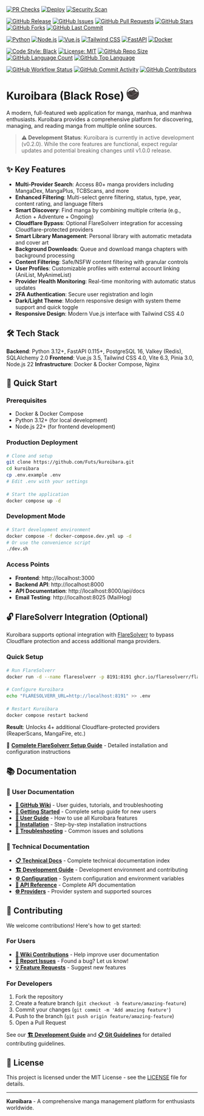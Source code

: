 <!-- Build & Deployment Status -->
[![PR Checks](https://github.com/Futs/kuroibara/actions/workflows/pr-checks.yml/badge.svg?branch=main)](https://github.com/Futs/kuroibara/actions/workflows/pr-checks.yml)
[![Deploy](https://github.com/Futs/kuroibara/actions/workflows/deploy.yml/badge.svg?branch=main)](https://github.com/Futs/kuroibara/actions/workflows/deploy.yml)
[![Security Scan](https://github.com/Futs/kuroibara/actions/workflows/security-scan.yml/badge.svg?branch=main)](https://github.com/Futs/kuroibara/actions/workflows/security-scan.yml)

<!-- Project Stats -->
[![GitHub Release](https://img.shields.io/github/v/release/Futs/kuroibara?include_prereleases&label=version)](https://github.com/Futs/kuroibara/releases)
[![GitHub Issues](https://img.shields.io/github/issues/Futs/kuroibara)](https://github.com/Futs/kuroibara/issues)
[![GitHub Pull Requests](https://img.shields.io/github/issues-pr/Futs/kuroibara)](https://github.com/Futs/kuroibara/pulls)
[![GitHub Stars](https://img.shields.io/github/stars/Futs/kuroibara)](https://github.com/Futs/kuroibara/stargazers)
[![GitHub Forks](https://img.shields.io/github/forks/Futs/kuroibara)](https://github.com/Futs/kuroibara/network/members)
[![GitHub Last Commit](https://img.shields.io/github/last-commit/Futs/kuroibara)](https://github.com/Futs/kuroibara/commits/main)

<!-- Tech Stack -->
[![Python](https://img.shields.io/badge/python-3.12+-blue.svg)](https://www.python.org/)
[![Node.js](https://img.shields.io/badge/node.js-22-green.svg)](https://nodejs.org/)
[![Vue.js](https://img.shields.io/badge/vue.js-3.5.13-4FC08D.svg)](https://vuejs.org/)
[![Tailwind CSS](https://img.shields.io/badge/tailwind-4.0.0-38B2AC.svg)](https://tailwindcss.com/)
[![FastAPI](https://img.shields.io/badge/fastapi-0.115+-009688.svg)](https://fastapi.tiangolo.com/)
[![Docker](https://img.shields.io/badge/docker-ready-2496ED.svg)](https://www.docker.com/)

<!-- Code Quality & License -->
[![Code Style: Black](https://img.shields.io/badge/code%20style-black-000000.svg)](https://github.com/psf/black)
[![License: MIT](https://img.shields.io/badge/license-MIT-green.svg)](LICENSE)
[![GitHub Repo Size](https://img.shields.io/github/repo-size/Futs/kuroibara)](https://github.com/Futs/kuroibara)
[![GitHub Language Count](https://img.shields.io/github/languages/count/Futs/kuroibara)](https://github.com/Futs/kuroibara)
[![GitHub Top Language](https://img.shields.io/github/languages/top/Futs/kuroibara)](https://github.com/Futs/kuroibara)

<!-- Additional Project Health Metrics -->
[![GitHub Workflow Status](https://img.shields.io/github/actions/workflow/status/Futs/kuroibara/pr-checks.yml?branch=main&label=tests)](https://github.com/Futs/kuroibara/actions/workflows/pr-checks.yml)
[![GitHub Commit Activity](https://img.shields.io/github/commit-activity/m/Futs/kuroibara)](https://github.com/Futs/kuroibara/graphs/commit-activity)
[![GitHub Contributors](https://img.shields.io/github/contributors/Futs/kuroibara)](https://github.com/Futs/kuroibara/graphs/contributors)

# Kuroibara (Black Rose) <img src="frontend/app/public/assets/logo/logo.png" alt="Kuroibara Logo" width="32" height="32">

A modern, full-featured web application for manga, manhua, and manhwa enthusiasts. Kuroibara provides a comprehensive platform for discovering, managing, and reading manga from multiple online sources.

> **⚠️ Development Status**: Kuroibara is currently in active development (v0.2.0). While the core features are functional, expect regular updates and potential breaking changes until v1.0.0 release.

## ✨ Key Features

- **Multi-Provider Search**: Access 80+ manga providers including MangaDex, MangaPlus, TCBScans, and more
- **Enhanced Filtering**: Multi-select genre filtering, status, type, year, content rating, and language filters
- **Smart Discovery**: Find manga by combining multiple criteria (e.g., Action + Adventure + Ongoing)
- **Cloudflare Bypass**: Optional FlareSolverr integration for accessing Cloudflare-protected providers
- **Smart Library Management**: Personal library with automatic metadata and cover art
- **Background Downloads**: Queue and download manga chapters with background processing
- **Content Filtering**: Safe/NSFW content filtering with granular controls
- **User Profiles**: Customizable profiles with external account linking (AniList, MyAnimeList)
- **Provider Health Monitoring**: Real-time monitoring with automatic status updates
- **2FA Authentication**: Secure user registration and login
- **Dark/Light Theme**: Modern responsive design with system theme support and quick toggle
- **Responsive Design**: Modern Vue.js interface with Tailwind CSS 4.0

## 🛠️ Tech Stack

**Backend**: Python 3.12+, FastAPI 0.115+, PostgreSQL 16, Valkey (Redis), SQLAlchemy 2.0
**Frontend**: Vue.js 3.5, Tailwind CSS 4.0, Vite 6.3, Pinia 3.0, Node.js 22
**Infrastructure**: Docker & Docker Compose, Nginx

## 🚀 Quick Start

### Prerequisites
- Docker & Docker Compose
- Python 3.12+ (for local development)
- Node.js 22+ (for frontend development)

### Production Deployment
```bash
# Clone and setup
git clone https://github.com/Futs/kuroibara.git
cd kuroibara
cp .env.example .env
# Edit .env with your settings

# Start the application
docker compose up -d
```

### Development Mode
```bash
# Start development environment
docker compose -f docker-compose.dev.yml up -d
# Or use the convenience script
./dev.sh
```

### Access Points
- **Frontend**: http://localhost:3000
- **Backend API**: http://localhost:8000
- **API Documentation**: http://localhost:8000/api/docs
- **Email Testing**: http://localhost:8025 (MailHog)

## 🔓 FlareSolverr Integration (Optional)

Kuroibara supports optional integration with [FlareSolverr](https://github.com/FlareSolverr/FlareSolverr) to bypass Cloudflare protection and access additional manga providers.

### Quick Setup
```bash
# Run FlareSolverr
docker run -d --name flaresolverr -p 8191:8191 ghcr.io/flaresolverr/flaresolverr:latest

# Configure Kuroibara
echo "FLARESOLVERR_URL=http://localhost:8191" >> .env

# Restart Kuroibara
docker compose restart backend
```

**Result**: Unlocks 4+ additional Cloudflare-protected providers (ReaperScans, MangaFire, etc.)

📖 **[Complete FlareSolverr Setup Guide](docs/FLARESOLVERR_SETUP.md)** - Detailed installation and configuration instructions

## 📚 Documentation

### 📖 **User Documentation**
- **[📖 GitHub Wiki](https://github.com/Futs/kuroibara/wiki)** - User guides, tutorials, and troubleshooting
- **[🚀 Getting Started](https://github.com/Futs/kuroibara/wiki/Getting-Started)** - Complete setup guide for new users
- **[📱 User Guide](https://github.com/Futs/kuroibara/wiki/User-Guide)** - How to use all Kuroibara features
- **[🔧 Installation](https://github.com/Futs/kuroibara/wiki/Installation)** - Step-by-step installation instructions
- **[🐛 Troubleshooting](https://github.com/Futs/kuroibara/wiki/Troubleshooting)** - Common issues and solutions

### 🔧 **Technical Documentation**
- **[📋 Technical Docs](docs/README.md)** - Complete technical documentation index
- **[🏗️ Development Guide](docs/DEVELOPMENT.md)** - Development environment and contributing
- **[⚙️ Configuration](docs/CONFIGURATION.md)** - System configuration and environment variables
- **[🔌 API Reference](docs/API_REFERENCE.md)** - Complete API documentation
- **[🌐 Providers](docs/PROVIDERS.md)** - Provider system and supported sources

## 🤝 Contributing

We welcome contributions! Here's how to get started:

### **For Users**
- **[📖 Wiki Contributions](https://github.com/Futs/kuroibara/wiki/Contributing-Wiki)** - Help improve user documentation
- **[🐛 Report Issues](https://github.com/Futs/kuroibara/issues/new)** - Found a bug? Let us know!
- **[💡 Feature Requests](https://github.com/Futs/kuroibara/issues/new)** - Suggest new features

### **For Developers**
1. Fork the repository
2. Create a feature branch (`git checkout -b feature/amazing-feature`)
3. Commit your changes (`git commit -m 'Add amazing feature'`)
4. Push to the branch (`git push origin feature/amazing-feature`)
5. Open a Pull Request

See our **[🏗️ Development Guide](docs/DEVELOPMENT.md)** and **[📋 Git Guidelines](docs/GIT_GUIDELINES.md)** for detailed contributing guidelines.

## 📄 License

This project is licensed under the MIT License - see the [LICENSE](LICENSE) file for details.

---

**Kuroibara** - A comprehensive manga management platform for enthusiasts worldwide.
